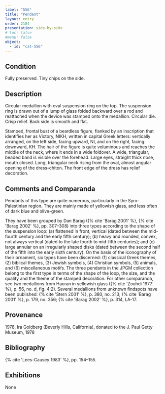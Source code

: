 ```yaml
---
label: "556"
title: "Pendant"
layout: entry
order: 2184
presentation: side-by-side
# toc: false
#menu: false 
object:
  - id: "cat-556"
---
```


## Condition

Fully preserved. Tiny chips on the side.

## Description

Circular medallion with oval suspension ring on the top. The suspension ring is drawn out of a lump of glass folded backward over a rod and reattached when the device was stamped onto the medallion. Circular die. Crisp relief. Back side is smooth and flat.

Stamped, frontal bust of a beardless figure, flanked by an inscription that identifies her as Victory, ΝΙΚΗ, written in capital Greek letters: vertically arranged, on the left side, facing upward, ΝΙ, and on the right, facing downward, ΚΗ. The hair of the figure is quite voluminous and reaches the middle of the neck, where it ends in a wide foldover. A wide, triangular, beaded band is visible over the forehead. Large eyes, straight thick nose, mouth closed. Long, triangular neck rising from the oval, almost angular opening of the dress-chiton. The front edge of the dress has relief decoration.

## Comments and Comparanda

Pendants of this type are quite numerous, particularly in the Syro-Palestinian region. They are mainly made of yellowish glass, and less often of dark blue and olive-green.

They have been grouped by Dan Barag ({% cite 'Barag 2001' %}, {% cite 'Barag 2002' %}, pp. 307–308) into three types according to the shape of the suspension loop: (a) flattened in front, vertical (dated between the mid-fourth century and the early fifth century); (b) heavy and rounded, convex, not always vertical (dated to the late fourth to mid-fifth centuries); and \(c\) large annular on an irregularly shaped disks (dated between the second half of the fifth into the early sixth century). On the basis of the iconography of their ornament, six types have been discerned: (1) classical Greek themes, (2) biblical themes, (3) Jewish symbols, (4) Christian symbols, (5) animals, and (6) miscellaneous motifs. The three pendants in the JPGM collection belong to the first type in terms of the shape of the loop, the size, and the quality and the theme of the stamped decoration. For other comparanda, see two medallions from Hauran in yellowish glass ({% cite 'Zouhdi 1977' %}, p. 56, no. d, fig. 4:2). Several medallions from unknown findspots have been published: {% cite 'Stern 2001' %}, p. 380, no. 213; {% cite 'Barag 2001' %}, p. 179, no. 356; {% cite 'Barag 2002' %}, p. 314, LA-17.

## Provenance

1978, Ira Goldberg (Beverly Hills, California), donated to the J. Paul Getty Museum, 1978

## Bibliography

{% cite 'Lees-Causey 1983' %}, pp. 154–155.

## Exhibitions

None